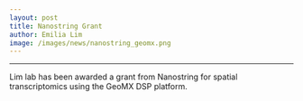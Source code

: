 ```yaml
---
layout: post
title: Nanostring Grant
author: Emilia Lim
image: /images/news/nanostring_geomx.png
---
```


-------------------------------

Lim lab has been awarded a grant from Nanostring for spatial transcriptomics using the GeoMX DSP platform.